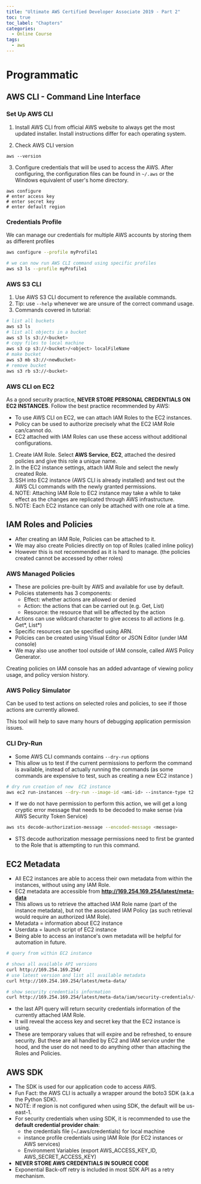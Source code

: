 ```yaml
---
title: "Ultimate AWS Certified Developer Associate 2019 - Part 2"
toc: true
toc_label: "Chapters"
categories:
  - Online Course
tags:
  - aws
---
```


# Programmatic

## AWS CLI - Command Line Interface

### Set Up AWS CLI

1. Install AWS CLI from official AWS website to always get the most updated installer. Install instructions differ for each operating system.

2. Check AWS CLI version
```
aws --version
```

3. Configure credentials that will be used to access the AWS. After configuring, the configuration files can be found in `~/.aws` or the Windows equivalent of user's home directory.
```
aws configure
# enter access key
# enter secret key
# enter default region
```

### Credentials Profile

We can manage our credentials for multiple AWS accounts by storing them as different profiles

```bash
aws configure --profile myProfile1

# we can now run AWS CLI command using specific profiles
aws s3 ls --profile myProfile1
```

### AWS S3 CLI

1. Use AWS S3 CLI document to reference the available commands.
2. Tip: use `--help` whenever we are unsure of the correct command usage.
3. Commands covered in tutorial:
```bash
# list all buckets
aws s3 ls 
# list all objects in a bucket
aws s3 ls s3://<bucket> 
# copy files to local machine
aws s3 cp s3://<bucket>/<object> localFileName
# make bucket
aws s3 mb s3://<newBucket>
# remove bucket
aws s3 rb s3://<bucket>
```

### AWS CLI on EC2

As a good security practice, **NEVER STORE PERSONAL CREDENTIALS ON EC2 INSTANCES**. Follow the best practice recommended by AWS:

- To use AWS CLI on EC2, we can attach IAM Roles to the EC2 instances.
- Policy can be used to authorize precisely what the EC2 IAM Role can/cannot do.
- EC2 attached with IAM Roles can use these access without additional configurations.

1. Create IAM Role. Select **AWS Service**, **EC2**, attached the desired policies and give this role a unique name.
2. In the EC2 instance settings, attach IAM Role and select the newly created Role.
3. SSH into EC2 instance (AWS CLI is already installed) and test out the AWS CLI commands with the newly granted permissions.
4. NOTE: Attaching IAM Role to EC2 instance may take a while to take effect as the changes are replicated through AWS infrastructure.
5. NOTE: Each EC2 instance can only be attached with one role at a time.

## IAM Roles and Policies

- After creating an IAM Role, Policies can be attached to it.
- We may also create Policies directly on top of Roles (called inline policy) 
- However this is not recommended as it is hard to manage. (the policies created cannot be accessed by other roles)

### AWS Managed Policies

- These are policies pre-built by AWS and available for use by default.
- Policies statements has 3 components:
  - Effect: whether actions are allowed or denied
  - Action: the actions that can be carried out (e.g. Get, List)
  - Resource: the resource that will be affected by the action
- Actions can use wildcard character to give access to all actions (e.g. Get*, List*)
- Specific resources can be specified using ARN.
- Policies can be created using Visual Editor or JSON Editor (under IAM console)
- We may also use another tool outside of IAM console, called AWS Policy Generator.

Creating policies on IAM console has an added advantage of viewing policy usage, and policy version history.

### AWS Policy Simulator

Can be used to test actions on selected roles and policies, to see if those actions are currently allowed.

This tool will help to save many hours of debugging application permission issues.

### CLI Dry-Run

- Some AWS CLI commands contains `--dry-run` options
- This allow us to test if the current permissions to perform the command is available, instead of actually running the commands (as some commands are expensive to test, such as creating a new EC2 instance
)

```bash
# dry run creation of new  EC2 instance
aws ec2 run-instances --dry-run --image-id <ami-id> --instance-type t2.micro
```

- If we do not have permission to perform this action, we will get a long cryptic error message that needs to be decoded to make sense (via AWS Security Token Service)

```bash
aws sts decode-authorization-message --encoded-message <message>
```

- STS decode authorization message permissions need to first be granted to the Role that is attempting to run this command.

## EC2 Metadata

- All EC2 instances are able to access their own metadata from within the instances, without using any IAM Role.
- EC2 metadata are accessible from **http://169.254.169.254/latest/meta-data**
- This allows us to retrieve the attached IAM Role name (part of the instance metadata), but not the associated IAM Policy (as such retrieval would require an authorized IAM Role).
- Metadata = information about EC2 instance
- Userdata = launch script of EC2 instance
- Being able to access an instance's own metadata will be helpful for automation in future.

```bash
# query from within EC2 instance

# shows all available API versions
curl http://169.254.169.254/
# use latest version and list all available metadata
curl http://169.254.169.254/latest/meta-data/

# show security credentials information
curl http://169.254.169.254/latest/meta-data/iam/security-credentials/<iam-role-name>
```

- the last API query will return security credentials information of the currently attached IAM Role.
- It will reveal the access key and secret key that the EC2 instance is using.
- These are temporary values that will expire and be refreshed, to ensure security. But these are all handled by EC2 and IAM service under the hood, and the user do not need to do anything other than attaching the Roles and Policies.

## AWS SDK

- The SDK is used for our application code to access AWS.
- Fun Fact: the AWS CLI is actually a wrapper around the boto3 SDK (a.k.a the Python SDK).
- NOTE: if region is not configured when using SDK, the default will be us-east-1.
- For security credentials when using SDK, it is recommended to use the **default credential provider chain**:
  - the credentials file (~/.aws/credentials) for local machine
  - instance profile credentials using IAM Role (for EC2 instances or AWS services)
  - Environment Variables (export AWS_ACCESS_KEY_ID, AWS_SECRET_ACCESS_KEY)
- **NEVER STORE AWS CREDENTIALS IN SOURCE CODE**
- Exponential Back-off retry is included in most SDK API as a retry mechanism.